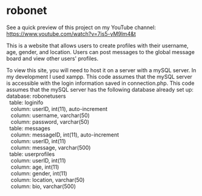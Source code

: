 # robonet

See a quick preview of this project on my YouTube channel: https://www.youtube.com/watch?v=7is5-yM9lm4&t

This is a website that allows users to create profiles with their username, age, gender, and location. Users can post messages to the global message board and view other users' profiles.

To view this site, you will need to host it on a server with a mySQL server. In my development I used xampp.
This code assumes that the mySQL server is accessible with the login information saved in connection.php.
This code assumes that the mySQL server has the following database already set up:<br />
database: robonetusers<br />
 &nbsp;  table: loginifo<br />
 &nbsp;&nbsp;   column: userID, int(11), auto-increment<br />
 &nbsp;&nbsp;   column: username, varchar(50)<br />
 &nbsp;&nbsp;   column: password, varchar(50)<br />
 &nbsp;  table: messages<br />
 &nbsp;&nbsp;   column: messageID, int(11), auto-increment<br />
 &nbsp;&nbsp;   column: userID, int(11)<br />
 &nbsp;&nbsp;   column: message, varchar(500)<br />
 &nbsp;  table: userprofiles<br />
 &nbsp;&nbsp;   column: userID, int(11)<br />
 &nbsp;&nbsp;   column: age, int(11)<br />
 &nbsp;&nbsp;   column: gender, int(11)<br />
 &nbsp;&nbsp;   column: location, varchar(50)<br />
 &nbsp;&nbsp;   column: bio, varchar(500)<br />
